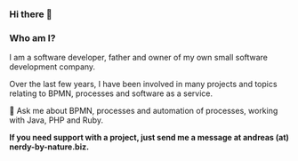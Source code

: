 ### Hi there 👋

### Who am I?

I am a software developer, father and owner of my own small software development company.

Over the last few years, I have been involved in many projects and topics relating to BPMN, processes and software as a service.

💬 Ask me about BPMN, processes and automation of processes, working with Java, PHP and Ruby.

**If you need support with a project, just send me a message at andreas (at) nerdy-by-nature.biz.**

<!--
**a-m-zill/a-m-zill** is a ✨ _special_ ✨ repository because its `README.md` (this file) appears on your GitHub profile.

Here are some ideas to get you started:

- 🔭 I’m currently working on ...
- 🌱 I’m currently learning ...
- 👯 I’m looking to collaborate on ...
- 🤔 I’m looking for help with ...
- 💬 Ask me about ...
- 📫 How to reach me: ...
- 😄 Pronouns: ...
- ⚡ Fun fact: ...
-->

